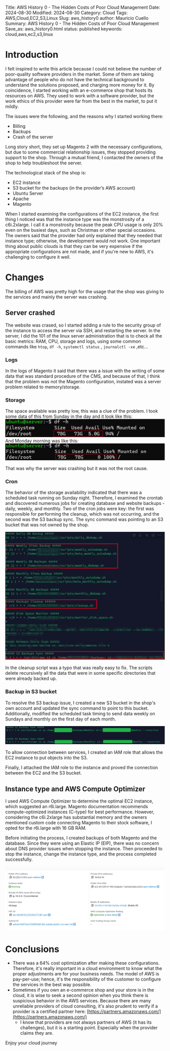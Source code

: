 Title: AWS History 0 - The Hidden Costs of Poor Cloud Management
Date: 2024-08-30
Modified: 2024-08-30
Category: Cloud
Tags: AWS,Cloud,EC2,S3,Linux
Slug: aws_history0
author: Mauricio Cuello
Summary: AWS History 0 - The Hidden Costs of Poor Cloud Management
Save_as: aws_history0.html
status: published
keywords: cloud,aws,ec2,s3,linux

# Introduction

I felt inspired to write this article because I could not believe the number of poor-quality software providers in the market. Some of them are taking advantage of people who do not have the technical background to understand the solutions proposed, and charging more money for it. By coincidence, I started working with an e-commerce shop that hosts its resources on AWS. They used to work with a software provider, but the work ethics of this provider were far from the best in the market, to put it mildly.

The issues were the following, and the reasons why I started working there:

- Billing
- Backups
- Crash of the server

Long story short, they set up Magento 2 with the necessary configurations, but due to some commercial relationship issues, they stopped providing support to the shop. Through a mutual friend, I contacted the owners of the shop to help troubleshoot the server.

The technological stack of the shop is:

- EC2 instance
- S3 bucket for the backups (in the provider’s AWS account)
- Ubuntu Server
- Apache
- Magento

When I started examining the configurations of the EC2 instance, the first thing I noticed was that the instance type was the monstrosity of a c6i.2xlarge. I call it a monstrosity because the peak CPU usage is only 20% even on the busiest days, such as Christmas or other special occasions. The owners said that the provider had only explained that they needed that instance type; otherwise, the development would not work. One important thing about public clouds is that they can be very expensive if the appropriate configurations are not made, and if you're new to AWS, it's challenging to configure it well.

# Changes

The billing of AWS was pretty high for the usage that the shop was giving to the services and mainly the server was crashing.

## Server crashed

The website was crased, so I started adding a rule to the security group of the instance to access the server via SSH, and restarting the server. In the server, I did the 101 of the linux server administration that is to check all the basic metrics: RAM, CPU, storage and logs, using some common commands like `htop`, `df -h`, `systemctl status` , `journalctl -xe` ,etc…

### Logs

In the logs of Magento it said that there was a issue with the writing of some data that was standard procedure of the CMS, and because of that, I think that the problem was not the Magento configuration, instated was a server problem related to memory/storage.

### Storage

The space available was pretty low, this was a clue of the problem. I took some data of this from Sunday in the day and it look like this:
![storage](../images/aws/Pasted%20image%2020240805093409.png)
And Monday morning was like this:
![storage](../images/aws/Pasted%20image%2020240805093430.png)

That was why the server was crashing but it was not the root cause.

### Cron

The behavior of the storage availability indicated that there was a scheduled task running on Sunday night. Therefore, I examined the crontab and discovered numerous jobs for creating database and website backups - daily, weekly, and monthly. Two of the cron jobs were key: the first was responsible for performing the cleanup, which was not occurring, and the second was the S3 backup sync. The sync command was pointing to an S3 bucket that was not owned by the shop.

![cron](../images/aws/Pasted%20image%2020240805093527.png)

In the cleanup script was a typo that was really easy to fix. The scripts delete recursively all the data that were in some specific directories that were already backed up. 

### Backup in S3 bucket

To resolve the S3 backup issue, I created a new S3 bucket in the shop's own account and updated the sync command to point to this bucket. Additionally, modified the scheduled task timing to send data weekly on Sundays and monthly on the first day of each month.

![backup](../images/aws/Pasted%20image%2020240805093544.png)

To allow connection between services, I created an IAM role that allows the EC2 instance to put objects into the S3. 

Finally, I attached the IAM role to the instance and proved the connection between the EC2 and the S3 bucket.

## Instance type and AWS Compute Optimizer

I used AWS Compute Optimizer to determine the optimal EC2 instance, which suggested an r6i.large. Magento documentation recommends compute-optimized instances (C-type) for best performance. However, considering the c6i.2xlarge has substantial memory and the owners mentioned custom code connecting Magento to their stock software, I opted for the r6i.large with 16 GB RAM.

Before initiating the process, I created backups of both Magento and the database. Since they were using an Elastic IP (EIP), there was no concern about DNS provider issues when stopping the instance. Then proceeded to stop the instance, change the instance type, and the process completed successfully.

![instance](../images/aws/Pasted%20image%2020240805093626.png)

# Conclusions

- There was a 64% cost optimization after making these configurations. Therefore, it's really important in a cloud environment to know what the proper adjustments are for your business needs. The model of AWS is pay-per-use; hence, it's the responsibility of the customer to configure the services in the best way possible.
- Sometimes if you own an e-commerce shop and your store is in the cloud, it is wise to seek a second opinion when you think there is suspicious behavior in the AWS services. Because there are many unreliable providers of cloud consulting, it's also prudent to verify if a provider is a certified partner here: [https://partners.amazonaws.com/](https://partners.amazonaws.com/)
    - I know that providers are not always partners of AWS (it has its challenges), but it is a starting point. Especially when the provider claims they are.

Enjoy your cloud journey